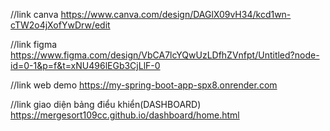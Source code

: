 //link canva
https://www.canva.com/design/DAGlX09vH34/kcd1wn-cTW2o4jXofYwDrw/edit

//link figma
https://www.figma.com/design/VbCA7lcYQwUzLDfhZVnfpt/Untitled?node-id=0-1&p=f&t=xNU496lEGb3CjLlF-0

//link web demo
https://my-spring-boot-app-spx8.onrender.com

//link giao diện bảng điểu khiển(DASHBOARD)
https://mergesort109cc.github.io/dashboard/home.html
